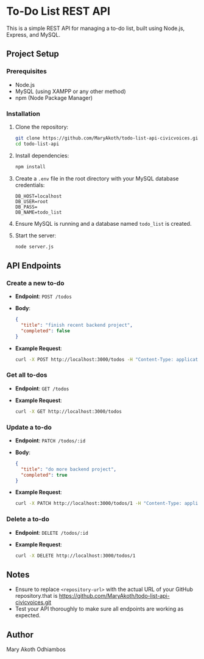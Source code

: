 # To-Do List REST API

This is a simple REST API for managing a to-do list, built using Node.js, Express, and MySQL.

## Project Setup

### Prerequisites

- Node.js
- MySQL (using XAMPP or any other method)
- npm (Node Package Manager)

### Installation

1. Clone the repository:

   ```sh
   git clone https://github.com/MaryAkoth/todo-list-api-civicvoices.git
   cd todo-list-api
   ```

2. Install dependencies:

   ```sh
   npm install
   ```

3. Create a `.env` file in the root directory with your MySQL database credentials:

   ```env
   DB_HOST=localhost
   DB_USER=root
   DB_PASS=
   DB_NAME=todo_list
   ```

4. Ensure MySQL is running and a database named `todo_list` is created.

5. Start the server:

   ```sh
   node server.js
   ```

## API Endpoints

### Create a new to-do

- **Endpoint**: `POST /todos`
- **Body**:

  ```json
  {
    "title": "finish recent backend project",
    "completed": false
  }
  ```

- **Example Request**:

  ```sh
  curl -X POST http://localhost:3000/todos -H "Content-Type: application/json" -d '{"title": "finish recent backend project", "completed": false}'
  ```

### Get all to-dos

- **Endpoint**: `GET /todos`

- **Example Request**:

  ```sh
  curl -X GET http://localhost:3000/todos
  ```

### Update a to-do

- **Endpoint**: `PATCH /todos/:id`
- **Body**:

  ```json
  {
    "title": "do more backend project",
    "completed": true
  }
  ```

- **Example Request**:

  ```sh
  curl -X PATCH http://localhost:3000/todos/1 -H "Content-Type: application/json" -d '{"title": "do more backend project", "completed": true}'
  ```

### Delete a to-do

- **Endpoint**: `DELETE /todos/:id`

- **Example Request**:

  ```sh
  curl -X DELETE http://localhost:3000/todos/1
  ```

## Notes

- Ensure to replace `<repository-url>` with the actual URL of your GitHub repository.that is https://github.com/MaryAkoth/todo-list-api-civicvoices.git
- Test your API thoroughly to make sure all endpoints are working as expected.

## Author

Mary Akoth Odhiambos
